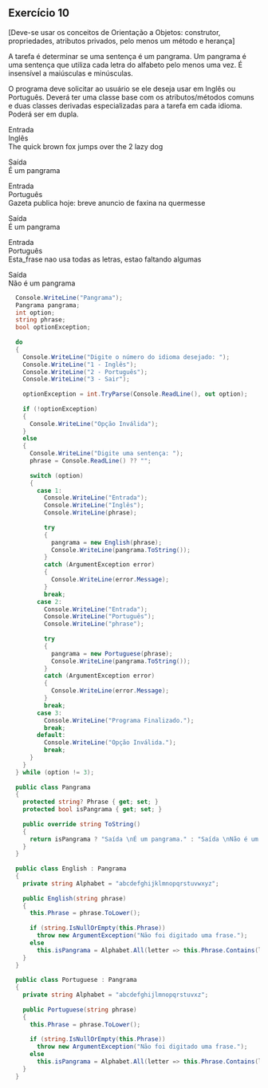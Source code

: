 ## Exercício 10

[Deve-se usar os conceitos de Orientação a Objetos: construtor, propriedades, atributos privados, pelo menos um método e herança] 

A tarefa é determinar se uma sentença é um pangrama. Um pangrama é uma sentença que utiliza cada letra do alfabeto pelo menos uma vez. É insensível a maiúsculas e minúsculas.

O programa deve solicitar ao usuário se ele deseja usar em Inglês ou Português. Deverá ter uma classe base com os atributos/métodos comuns e duas classes derivadas especializadas para a tarefa em cada idioma.  Poderá ser em dupla.

Entrada<br>
Inglês<br>
The quick brown fox jumps over the 2 lazy dog

Saída <br>
É um pangrama

Entrada<br>
Português<br>
Gazeta publica hoje: breve anuncio de faxina na quermesse

Saída<br>
É um pangrama

Entrada<br>
Português<br>
Esta_frase nao usa todas as letras, estao faltando algumas

Saída<br>
Não é um pangrama

```csharp
  Console.WriteLine("Pangrama");
  Pangrama pangrama;
  int option;
  string phrase;
  bool optionException;
  
  do
  {
    Console.WriteLine("Digite o número do idioma desejado: ");
    Console.WriteLine("1 - Inglês");
    Console.WriteLine("2 - Português");
    Console.WriteLine("3 - Sair");
  
    optionException = int.TryParse(Console.ReadLine(), out option);
  
    if (!optionException)
    {
      Console.WriteLine("Opção Inválida");
    }
    else
    {
      Console.WriteLine("Digite uma sentença: ");
      phrase = Console.ReadLine() ?? "";
  
      switch (option)
      {
        case 1:
          Console.WriteLine("Entrada");
          Console.WriteLine("Inglês");
          Console.WriteLine(phrase);
  
          try
          {
            pangrama = new English(phrase);
            Console.WriteLine(pangrama.ToString());
          }
          catch (ArgumentException error)
          {
            Console.WriteLine(error.Message);
          }
          break;
        case 2:
          Console.WriteLine("Entrada");
          Console.WriteLine("Português");
          Console.WriteLine("phrase");
  
          try
          {
            pangrama = new Portuguese(phrase);
            Console.WriteLine(pangrama.ToString());
          }
          catch (ArgumentException error)
          {
            Console.WriteLine(error.Message);
          }
          break;
        case 3:
          Console.WriteLine("Programa Finalizado.");
          break;
        default:
          Console.WriteLine("Opção Inválida.");
          break;
      }
    }
  } while (option != 3);
  
  public class Pangrama
  {
    protected string? Phrase { get; set; }
    protected bool isPangrama { get; set; }
  
    public override string ToString()
    {
      return isPangrama ? "Saída \nÉ um pangrama." : "Saída \nNão é um pangrama.";
    }
  }
  
  public class English : Pangrama
  {
    private string Alphabet = "abcdefghijklmnopqrstuvwxyz";
  
    public English(string phrase)
    {
      this.Phrase = phrase.ToLower();
  
      if (string.IsNullOrEmpty(this.Phrase))
        throw new ArgumentException("Não foi digitado uma frase.");
      else
        this.isPangrama = Alphabet.All(letter => this.Phrase.Contains(letter));
    }
  }
  
  public class Portuguese : Pangrama
  {
    private string Alphabet = "abcdefghijlmnopqrstuvxz";
  
    public Portuguese(string phrase)
    {
      this.Phrase = phrase.ToLower();
  
      if (string.IsNullOrEmpty(this.Phrase))
        throw new ArgumentException("Não foi digitado uma frase.");
      else
        this.isPangrama = Alphabet.All(letter => this.Phrase.Contains(letter));
    }
  }
```
